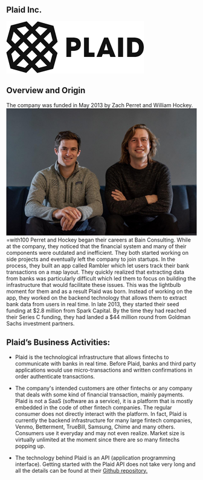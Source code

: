 ## **Plaid Inc.**
![logo](https://github.com/Gsilvera24/Plaid/blob/main/plaidlogo.png)

## Overview and Origin

The company was funded in May 2013 by Zach Perret and William Hockey. 
![founders](https://github.com/Gsilvera24/Plaid/blob/main/founders.jpg)=with100
Perret and Hockey began their careers at Bain Consulting. While at the company, they noticed that the financial system and many of their components were outdated and inefficient. They both started working on side projects and eventually left the company to join startups. In the process, they built an app called Rambler which let users track their bank transactions on a map layout. They quickly realized that extracting data from banks was particularly difficult which led them to focus on building the infrastructure that would facilitate these issues. This was the lightbulb moment for them and as a result Plaid was born. Instead of working on the app, they worked on the backend technology that allows them to extract bank data from users in real time. In late 2013, they started their seed funding at  $2.8 million from Spark Capital. By the time they had reached their Series C funding, they had landed a $44 million round from Goldman Sachs investment partners. 

## Plaid’s Business Activities:

* Plaid is the technological infrastructure that allows fintechs to communicate with banks in real time. Before Plaid, banks and third party applications would use micro-transactions and written confirmations in order authenticate transactions. 

* The company's intended customers are other fintechs or any company that deals with some kind of financial transaction, mainly payments. Plaid is not a SaaS (software as a service), it is a platform that is mostly embedded in the code of other fintech companies. The regular consumer does not directly interact with the platform. In fact, Plaid is currently the backend infrastructure for many large fintech companies, Venmo, Betterment, TrueBill, Samsung, Chime and many others. Consumers use it everyday and may not even realize. Market size is virtually unlimited at the moment since there are so many fintechs popping up.


* The technology behind Plaid is an API (application programming interface). Getting started with the Plaid API does not take very long and all the details can be found at their [Github repository.](https://github.com/plaid/quickstart)
